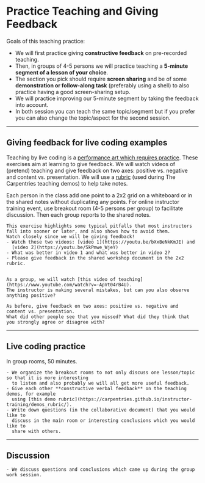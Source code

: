 # Practice Teaching and Giving Feedback

Goals of this teaching practice:

- We will first practice giving **constructive feedback** on pre-recorded teaching.
- Then, in groups of 4-5 persons we will practice teaching a **5-minute segment
  of a lesson of your choice**.
- The section you pick should require **screen sharing** and be of some
  **demonstration or follow-along task** (preferably using a shell) to also
  practice having a good screen-sharing setup.
- We will practice improving our 5-minute segment by taking the feedback into account.
- In both session you can teach the same topic/segment but if you prefer you can also
  change the topic/aspect for the second session.

---

## Giving feedback for live coding examples

Teaching by live coding is a
[performance art which requires practice](https://teachtogether.tech/en/index.html#s:performance).
These exercises aim at learning to give feedback. We will watch videos of (pretend) teaching and 
give feedback on two axes: positive vs. negative and content vs. presentation. 
We will use a [rubric](http://carpentries.github.io/instructor-training/demos_rubric/) (used during 
The Carpentries teaching demos) to help take notes.

Each person in the class add one point to a 2x2 grid on a whiteboard or in the shared notes 
without duplicating any points.
For online instructor training event, use breakout room (4-5 persons per group) to facilitate discussion. Then each group reports to the shared notes.


```{challenge} Example 1
This exercise highlights some typical pitfalls that most instructors
fall into sooner or later, and also shows how to avoid them.
Watch closely since we will be giving feedback!
- Watch these two videos: [video 1](https://youtu.be/bXxBeNkKmJE) and
  [video 2](https://youtu.be/SkPmwe_WjeY)
- What was better in video 1 and what was better in video 2?
- Please give feedback in the shared workshop document in the 2x2 rubric.
```

```{challenge} (Optional) Example 2

As a group, we will watch [this video of teaching](https://www.youtube.com/watch?v=-ApVt04rB4U).
The instructor is making several mistakes, but can you also observe anything positive?

As before, give feedback on two axes: positive vs. negative and content vs. presentation. 
What did other people see that you missed? What did they think that you strongly agree or disagree with?
```

---

## Live coding practice

In group rooms, 50 minutes.

```{challenge}
- We organize the breakout rooms to not only discuss one lesson/topic so that it is more interesting
  to listen and also probably we will all get more useful feedback.
- Give each other **constructive verbal feedback** on the teaching demos, for example
  using [this demo rubric](https://carpentries.github.io/instructor-training/demos_rubric/).
- Write down questions (in the collaborative document) that you would like to
  discuss in the main room or interesting conclusions which you would like to
  share with others.
```

---

## Discussion

```{discussion} Main room discussion
- We discuss questions and conclusions which came up during the group work session.
```

